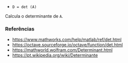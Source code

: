 - `D = det (A)`

Calcula o determinante de `A`.

### Referências

- https://www.mathworks.com/help/matlab/ref/det.html
- https://octave.sourceforge.io/octave/function/det.html
- https://mathworld.wolfram.com/Determinant.html
- https://pt.wikipedia.org/wiki/Determinante
